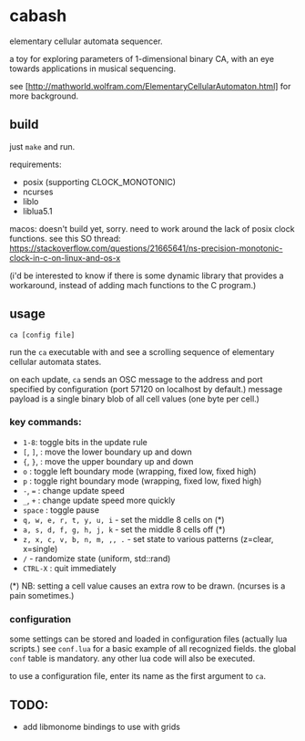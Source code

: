 # cabash

elementary cellular automata sequencer.

a toy for exploring parameters of 1-dimensional binary CA, with an eye towards applications in musical sequencing.

see [http://mathworld.wolfram.com/ElementaryCellularAutomaton.html] for more background.

## build

just `make` and run.

requirements:

- posix (supporting CLOCK_MONOTONIC)
- ncurses
- liblo
- liblua5.1

macos:
doesn't build yet, sorry. need to work around the lack of posix clock functions. see this SO thread:
https://stackoverflow.com/questions/21665641/ns-precision-monotonic-clock-in-c-on-linux-and-os-x

(i'd be interested to know if there is some dynamic library that provides a workaround, instead of adding mach functions to the C program.)


## usage

`ca [config file]`

run the `ca` executable with and see a scrolling sequence of elementary cellular automata states.

on each update, `ca` sends an OSC message to the address and port specified by configuration (port 57120 on localhost by default.) message payload is a single binary blob of all cell values (one byte per cell.)

### key commands:

- `1-8`: toggle bits in the update rule
- `[`, `]`, : move the lower boundary up and down
- `{`, `}`, : move the upper boundary up and down
- `o` : toggle left boundary mode (wrapping, fixed low, fixed high)
- `p` : toggle right boundary mode (wrapping, fixed low, fixed high)
- `-`, `=` : change update speed
- `_`, `+` : change update speed more quickly
- `space` : toggle pause
- `q, w, e, r, t, y, u, i` - set the middle 8 cells on (*)
- `a, s, d, f, g, h, j, k` - set the middle 8 cells off (*)
- `z, x, c, v, b, n, m, ,, .` - set state to various patterns (z=clear, x=single)
- `/` - randomize state (uniform, std::rand)
- `CTRL-X` : quit immediately


(*) NB: setting a cell value causes an extra row to be drawn. (ncurses is a pain sometimes.)

### configuration

some settings can be stored and loaded in configuration files (actually lua scripts.) see `conf.lua` for a basic example of all recognized fields. the global `conf` table is mandatory. any other lua code will also be executed.

to use a configuration file, enter its name as the first argument to `ca`. 



## TODO:

- add libmonome bindings to use with grids
